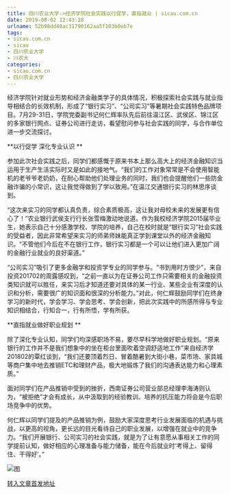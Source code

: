```yaml
---
title: 四川农业大学->经济学院社会实践以行促学，直指就业 | sicau.com.cn
date: 2019-08-02 12:43:28
urlname: 52b98dd40ac31790162aa5f103b0eb7e
tags: 
- sicau.com.cn
- sicau
- 四川农业大学
- 川农大
categories:
- sicau.com.cn
- 四川农业大学
---
```



经济学院针对就业形势和经济金融类学子的具体情况，积极探索社会实践与就业指导相结合的长效机制，形成了“银行实习”、“公司实习”等暑期社会实践特色品牌项目。7月29-31日，学院党委副书记何仁辉率队先后前往温江区、武侯区、锦江区的多家银行网点、证券公司进行走访，看望慰问参与社会实践的同学，与合作单位进一步交流探讨。

**以行促学 深化专业认识 **

参加此次社会实践之后，同学们都感慨于原来书本上那么高大上的经济金融知识当运用于生产生活实际时又是如此的接地气。“我们的工作对象常常是不会使用智能机的老爷爷老奶奶，在耐心帮助他们处理业务的同时，我们也会提醒他们一些防金融诈骗的小常识，这让我觉得做到了学以致用。”在温江交通银行实习的林思序谈到。

“这次来实习的同学都认真负责，综合素质极高，这让我对母校未来的发展更有信心了！”农业银行武侯支行行长张雪梅激动地说道。作为我校经济学院2015届毕业生，她表示自己十分感激学校、学院的培养，自己在校时就是“银行实习”社会实践的受益者，因此非常希望来实习的师弟师妹能真正学到课堂以外的经济金融知识。“不管他们今后在不在银行工作，银行实习都是一个可以让他们进入更加广阔的金融行业就业的良好渠道。”

“公司实习”吸引了更多金融学和投资学专业的同学参与。“书到用时方恨少”，来自投资201702的周露感叹到，“之前一直以为在证券公司工作只需要相关的金融投资类知识就可以胜任，来实习后才知道还要对具体的某一行业、某些企业有深度的认识和分析，需要很广的知识面和很深的分析能力。”对此，何仁辉鼓励同学们在终身学习的新时代，学会学习、学会思考、学会创新，把此次实践中的所感所得与专业知识相结合，行知合一，行有所悟，学有所获。

**直指就业做好职业规划 **

除了深化专业认知，同学们均深感职场不易，要尽早科学地做好职业规划。“原来银行的工作并不是我们想象中的坐在柜台里面吹着空调舒适地工作”来自经济学201802的覃红谈到，“我们还要顶着烈日、冒着酷暑到大街小巷，菜市场、家具城等商户集中地去推销ETC和理财产品，极大地锻炼了我们的沟通表达能力和心理素质。”

面对同学们在产品推销中受到的挫折，西南证券公司营业部总经理李海涛则认为，“被拒绝”才会有成长，从中汲取到的经验教训、培养的抗压能力将会是今后职场竞争中的优势。

何仁辉以同学们提及的产品推销为例，鼓励大家深度思考行业发展面临的机遇与挑战，以更高的视角，更长远的目光看待自己的职业发展，以增强在就业中的竞争力。“我们开展银行、公司实习的社会实践，就是为了让有意愿从事相关工作的同学提前认知，做好相应的心理准备与能力储备，能在今后就业时‘考得上、留得住、干得好’。”



![图](https://news.sicau.edu.cn/__local/F/24/F3/3D25D7631E9DB4377FE5DEF0D59_07089533_7F0C.jpg)

[转入文章首发地址](https://news.sicau.edu.cn/info/1078/52719.htm)